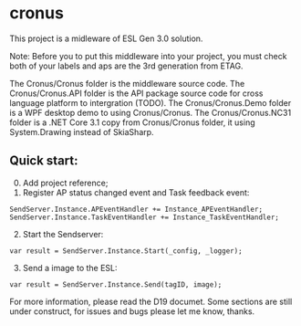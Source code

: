 # cronus
This project is a midleware of ESL Gen 3.0 solution.

Note: Before you to put this middleware into your project, you must check both of your labels and aps are the 3rd generation from ETAG.

The Cronus/Cronus folder is the middleware source code.
The Cronus/Cronus.API folder is the API package source code for cross language platform to intergration (TODO).
The Cronus/Cronus.Demo folder is a WPF desktop demo to using Cronus/Cronus.
The Cronus/Cronus.NC31 folder is a .NET Core 3.1 copy from Cronus/Cronus folder, it using System.Drawing instead of SkiaSharp.

## Quick start:
0. Add project reference;
1. Register AP status changed event and Task feedback event:
```
SendServer.Instance.APEventHandler += Instance_APEventHandler;
SendServer.Instance.TaskEventHandler += Instance_TaskEventHandler;
```
2. Start the Sendserver:
```
var result = SendServer.Instance.Start(_config, _logger);
```
3. Send a image to the ESL:
```
var result = SendServer.Instance.Send(tagID, image);
```

For more information, please read the D19 documet.
Some sections are still under construct, for issues and bugs please let me know, thanks.
